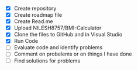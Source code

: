 - [x] Create repository
- [x] Create roadmap file
- [x] Create Read.me 
- [x] Upload NILESH8757/BMI-Calculator
- [x] Clone the files to GitHub and in Visual Studio
- [x] Run Code
- [ ] Evaluate code and identify problems
- [ ] Comment on probelems or on things I have done 
- [ ] Find solutions for problems
